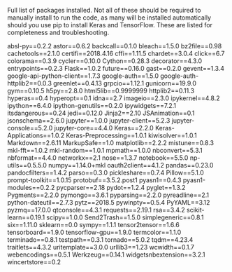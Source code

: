 Full list of packages installed. Not all of these should be required to manually install to run the code,
as many will be installed automatically should you use pip to install Keras and TensorFlow. These are listed for completeness and troubleshooting.

absl-py==0.2.2
astor==0.6.2
backcall==0.1.0
bleach==1.5.0
bz2file==0.98
cachetools==2.1.0
certifi==2018.4.16
cffi==1.11.5
chardet==3.0.4
click==6.7
colorama==0.3.9
cycler==0.10.0
Cython==0.28.3
decorator==4.3.0
entrypoints==0.2.3
Flask==1.0.2
future==0.16.0
gast==0.2.0
gevent==1.3.4
google-api-python-client==1.7.3
google-auth==1.5.0
google-auth-httplib2==0.0.3
greenlet==0.4.13
grpcio==1.12.1
gunicorn==19.9.0
gym==0.10.5
h5py==2.8.0
html5lib==0.9999999
httplib2==0.11.3
hyperas==0.4
hyperopt==0.1
idna==2.7
imageio==2.3.0
ipykernel==4.8.2
ipython==6.4.0
ipython-genutils==0.2.0
ipywidgets==7.2.1
itsdangerous==0.24
jedi==0.12.0
Jinja2==2.10
JSAnimation==0.1
jsonschema==2.6.0
jupyter==1.0.0
jupyter-client==5.2.3
jupyter-console==5.2.0
jupyter-core==4.4.0
Keras==2.2.0
Keras-Applications==1.0.2
Keras-Preprocessing==1.0.1
kiwisolver==1.0.1
Markdown==2.6.11
MarkupSafe==1.0
matplotlib==2.2.2
mistune==0.8.3
mkl-fft==1.0.2
mkl-random==1.0.1
mpmath==1.0.0
nbconvert==5.3.1
nbformat==4.4.0
networkx==2.1
nose==1.3.7
notebook==5.5.0
np-utils==0.5.5.0
numpy==1.14.0+mkl
oauth2client==4.1.2
pandas==0.23.0
pandocfilters==1.4.2
parso==0.3.0
pickleshare==0.7.4
Pillow==5.1.0
prompt-toolkit==1.0.15
protobuf==3.5.2.post1
pyasn1==0.4.3
pyasn1-modules==0.2.2
pycparser==2.18
pydot==1.2.4
pyglet==1.3.2
Pygments==2.2.0
pymongo==3.6.1
pyparsing==2.2.0
pyreadline==2.1
python-dateutil==2.7.3
pytz==2018.5
pywinpty==0.5.4
PyYAML==3.12
pyzmq==17.0.0
qtconsole==4.3.1
requests==2.19.1
rsa==3.4.2
scikit-learn==0.19.1
scipy==1.0.0
Send2Trash==1.5.0
simplegeneric==0.8.1
six==1.11.0
sklearn==0.0
sympy==1.1.1
tensor2tensor==1.6.6
tensorboard==1.9.0
tensorflow-gpu==1.9.0
termcolor==1.1.0
terminado==0.8.1
testpath==0.3.1
tornado==5.0.2
tqdm==4.23.4
traitlets==4.3.2
uritemplate==3.0.0
urllib3==1.23
wcwidth==0.1.7
webencodings==0.5.1
Werkzeug==0.14.1
widgetsnbextension==3.2.1
wincertstore==0.2
